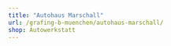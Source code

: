 ```yaml
---
title: "Autohaus Marschall"
url: /grafing-b-muenchen/autohaus-marschall/
shop: Autowerkstatt
---
```

